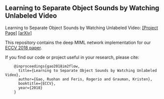 ## Learning to Separate Object Sounds by Watching Unlabeled Video
Learning to Separate Object Sounds by Watching Unlabeled Video: [[Project Page]](http://vision.cs.utexas.edu/projects/separating_object_sounds/)    [[arXiv]](https://arxiv.org/abs/1712.04109)<br/>

This repository contains the deep MIML network implementation for our [ECCV 2018 paper](http://www.cs.utexas.edu/~grauman/papers/sound-sep-eccv2018.pdf).

If you find our code or project useful in your research, please cite:

        @inproceedings{gao2018im2flow,
          title={Learning to Separate Object Sounds by Watching Unlabeled Video},
          author={Gao, Ruohan and Feris, Rogerio and Grauman, Kristen},
          booktitle={ECCV},
          year={2018}
        }
        
        


